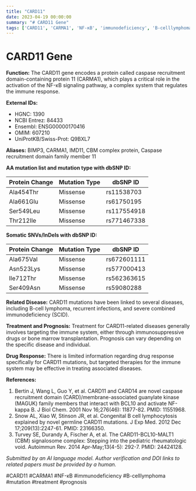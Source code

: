 ```yaml
---
title: "CARD11"
date: 2023-04-19 00:00:00
summary: "# CARD11 Gene"
tags: ['CARD11', 'CARMA1', 'NF-κB', 'immunodeficiency', 'B-celllymphoma', 'mutation', 'treatment', 'prognosis']
---
```


# CARD11 Gene

**Function:** The CARD11 gene encodes a protein called caspase recruitment domain-containing protein 11 (CARMA1), which plays a critical role in the activation of the NF-κB signaling pathway, a complex system that regulates the immune response.

**External IDs:** 
- HGNC: 1390 
- NCBI Entrez: 84433 
- Ensembl: ENSG00000170416
- OMIM: 607210
- UniProtKB/Swiss-Prot: Q9BXL7

**Aliases:** BIMP3, CARMA1, IMD11, CBM complex protein, Caspase recruitment domain family member 11

**AA mutation list and mutation type with dbSNP ID:**

| Protein Change | Mutation Type | dbSNP ID |
| --- | --- | --- |
| Ala454Thr | Missense | rs11538703 |
| Ala661Glu | Missense | rs61750195 |
| Ser549Leu | Missense | rs117554918 |
| Thr212Ile | Missense | rs771467338 |

**Somatic SNVs/InDels with dbSNP ID:**

| Protein Change | Mutation Type | dbSNP ID |
| --- | --- | --- |
| Ala675Val | Missense | rs672601111 |
| Asn523Lys | Missense | rs577000413 |
| Ile712Thr | Missense | rs562363615 |
| Ser409Asn | Missense | rs59080288 |

**Related Disease:** CARD11 mutations have been linked to several diseases, including B-cell lymphoma, recurrent infections, and severe combined immunodeficiency (SCID). 

**Treatment and Prognosis:** Treatment for CARD11-related diseases generally involves targeting the immune system, either through immunosuppressive drugs or bone marrow transplantation. Prognosis can vary depending on the specific disease and individual. 

**Drug Response:** There is limited information regarding drug response specifically for CARD11 mutations, but targeted therapies for the immune system may be effective in treating associated diseases.

**References:** 

1. Bertin J, Wang L, Guo Y, et al. CARD11 and CARD14 are novel caspase recruitment domain (CARD)/membrane-associated guanylate kinase (MAGUK) family members that interact with BCL10 and activate NF-kappa B. J Biol Chem. 2001 Nov 16;276(46): 11877-82. PMID: 11551968.
2. Snow AL, Xiao W, Stinson JR, et al. Congenital B cell lymphocytosis explained by novel germline CARD11 mutations. J Exp Med. 2012 Dec 17;209(13):2247-61. PMID: 23166350.
3. Turvey SE, Durandy A, Fischer A, et al. The CARD11-BCL10-MALT1 (CBM) signalosome complex: Stepping into the pediatric rheumatologic void. Autoimmun Rev. 2014 Apr-May;13(4-5): 292-7. PMID: 24424128.

*Submitted by an AI language model. Author verification and DOI links to related papers must be provided by a human.*

#CARD11 #CARMA1 #NF-κB #immunodeficiency #B-celllymphoma #mutation #treatment #prognosis